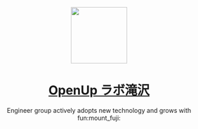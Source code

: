 <p align="center">
  <a href="https://openuplab-takizawa.jp/">
    <picture>
      <source srcset="https://github.com/OpenUp-LabTakizawa/.github/blob/main/images/wallpaper.webp" height="128">
      <img src="https://github.com/OpenUp-LabTakizawa/.github/blob/main/images/wallpaper.webp" height="256">
    </picture>
    <h1 align="center">OpenUp ラボ滝沢</h1>
  </a>
</p>

<p align="center">
Engineer group actively adopts new technology and grows with fun:mount_fuji:
</p>
